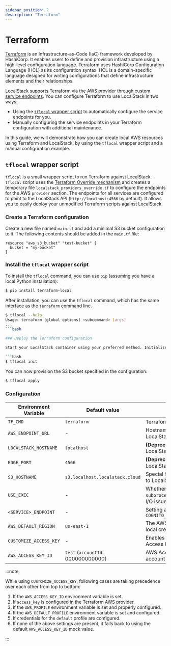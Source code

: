 ```yaml
---
sidebar_position: 2
description: "Terraform"
---
```


# Terraform

[Terraform](https://terraform.io/) is an Infrastructure-as-Code (IaC) framework developed by HashiCorp. It enables users to define and provision infrastructure using a high-level configuration language. Terraform uses HashiCorp Configuration Language (HCL) as its configuration syntax. HCL is a domain-specific language designed for writing configurations that define infrastructure elements and their relationships.

LocalStack supports Terraform via the [AWS provider](https://registry.terraform.io/providers/hashicorp/aws/latest/docs) through [custom service endpoints](https://registry.terraform.io/providers/hashicorp/aws/latest/docs/guides/custom-service-endpoints#localstack). You can configure Terraform to use LocalStack in two ways:

-   Using the [`tflocal` wrapper script](https://github.com/localstack/terraform-local) to automatically configure the service endpoints for you.
-   Manually configuring the service endpoints in your Terraform configuration with additional maintenance.

In this guide, we will demonstrate how you can create local AWS resources using Terraform and LocalStack, by using the `tflocal` wrapper script and a manual configuration example.

## `tflocal` wrapper script

`tflocal` is a small wrapper script to run Terraform against LocalStack. `tflocal` script uses the [Terraform Override mechanism](https://www.terraform.io/language/files/override) and creates a temporary file `localstack_providers_override.tf` to configure the endpoints for the AWS `provider` section. The endpoints for all services are configured to point to the LocalStack API (`http://localhost:4566` by default). It allows you to easily deploy your unmodified Terraform scripts against LocalStack.

### Create a Terraform configuration

Create a new file named `main.tf` and add a minimal S3 bucket configuration to it. The following contents should be added in the `main.tf` file:

```hcl
resource "aws_s3_bucket" "test-bucket" {
  bucket = "my-bucket"
}
```

### Install the `tflocal` wrapper script

To install the `tflocal` command, you can use `pip` (assuming you have a local Python installation):

```bash
$ pip install terraform-local
```

After installation, you can use the `tflocal` command, which has the same interface as the `terraform` command line.

```bash
$ tflocal --help
Usage: terraform [global options] <subcommand> [args]
...
```bash

### Deploy the Terraform configuration

Start your LocalStack container using your preferred method. Initialize Terraform using the following command:

```bash
$ tflocal init
```

You can now provision the S3 bucket specified in the configuration:

```bash
$ tflocal apply
```

### Configuration

| Environment Variable     | Default value                    | Description |
| ------------------------ | -------------------------------- | ----------- |
| `TF_CMD`                 | `terraform`                        | Terraform command to call |
| `AWS_ENDPOINT_URL`       | -                                | Hostname and port of the target LocalStack instance |
| `LOCALSTACK_HOSTNAME`    | `localhost`                        | **(Deprecated)** Host name of the target LocalStack instance |
| `EDGE_PORT`              | `4566`                             | **(Deprecated)** Port number of the target LocalStack instance |
| `S3_HOSTNAME`            | `s3.localhost.localstack.cloud`    | Special hostname to be used to connect to LocalStack S3 |
| `USE_EXEC`               | -                                | Whether to use `os.exec` instead of `subprocess.Popen` (try using this in case of I/O issues) |
| `<SERVICE>_ENDPOINT`     | -                                | Setting a custom service endpoint, e.g., `COGNITO_IDP_ENDPOINT=http://example.com` |
| `AWS_DEFAULT_REGION`     | `us-east-1`                        | The AWS region to use (determined from local credentials if `boto3` is installed) |
| `CUSTOMIZE_ACCESS_KEY`   | -                                | Enables you to override the static AWS Access Key ID |
| `AWS_ACCESS_KEY_ID`      | `test` (`accountId`: 000000000000)   | AWS Access Key ID to use for multi-account setups |

:::note

While using `CUSTOMIZE_ACCESS_KEY`, following cases are taking precedence over each other from top to bottom:
1.  If the `AWS_ACCESS_KEY_ID` environment variable is set.
2.  If `access_key` is configured in the Terraform AWS provider.
3.  If the `AWS_PROFILE` environment variable is set and properly configured.
4.  If the `AWS_DEFAULT_PROFILE` environment variable is set and configured.
5.  If credentials for the `default` profile are configured.
6.  If none of the above settings are present, it falls back to using the default `AWS_ACCESS_KEY_ID` mock value.

:::